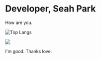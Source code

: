 # Developer, Seah Park

How are you.

![Top Langs](https://github-readme-stats.vercel.app/api/top-langs/?username=saymeta&layout=compact&theme=tokyonight)

<a href="https://hits.seeyoufarm.com"><img src="https://hits.seeyoufarm.com/api/count/incr/badge.svg?url=https%3A%2F%2Fgithub.com%2Fsaymeta&count_bg=%2379C83D&title_bg=%23555555&icon=&icon_color=%23E7E7E7&title=hits&edge_flat=false"/></a>

I'm good. Thanks love.
